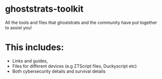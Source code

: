 # ghoststrats-toolkit
All the tools and files that ghoststrats and the community have put together to assist you!
# This includes:
- Links and guides,
- Files for different devices (e.g ZTScript files, Duckyscript etc)
- Both cybersecurity details and survival details
